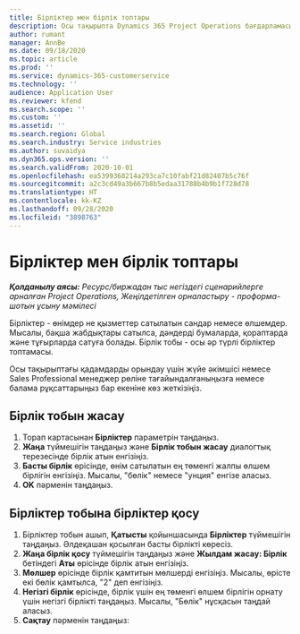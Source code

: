 ```yaml
---
title: Бірліктер мен бірлік топтары
description: Осы тақырыпта Dynamics 365 Project Operations бағдарламасында бірліктер мен бірлік топтарын жасау әдісі туралы ақпарат ұсынылған.
author: rumant
manager: AnnBe
ms.date: 09/18/2020
ms.topic: article
ms.prod: ''
ms.service: dynamics-365-customerservice
ms.technology: ''
audience: Application User
ms.reviewer: kfend
ms.search.scope: ''
ms.custom: ''
ms.assetid: ''
ms.search.region: Global
ms.search.industry: Service industries
ms.author: suvaidya
ms.dyn365.ops.version: ''
ms.search.validFrom: 2020-10-01
ms.openlocfilehash: ea5399368214a293ca7c10fabf21d82407b5c76f
ms.sourcegitcommit: a2c3cd49a3b667b8b5edaa31788b4b9b1f728d78
ms.translationtype: HT
ms.contentlocale: kk-KZ
ms.lasthandoff: 09/28/2020
ms.locfileid: "3898763"
---
```

# <a name="units-and-unit-groups"></a>Бірліктер мен бірлік топтары

_**Қолданылу аясы:** Ресурс/биржадан тыс негіздегі сценарийлерге арналған Project Operations, Жеңілдетілген орналастыру - проформа-шотын ұсыну мәмілесі_

Бірліктер - өнімдер не қызметтер сатылатын сандар немесе өлшемдер. Мысалы, бақша жабдықтары сатылса, дәндерді бумаларда, қораптарда және тұғырларда сатуға болады. Бірлік тобы - осы әр түрлі бірліктер топтамасы.

Осы тақырыптағы қадамдарды орындау үшін жүйе әкімшісі немесе Sales Professional менеджер рөліне тағайындалғаныңызға немесе балама рұқсаттарыңыз бар екеніне көз жеткізіңіз.

## <a name="create-a-unit-group"></a>Бірлік тобын жасау

1. Торап картасынан **Бірліктер** параметрін таңдаңыз.
2. **Жаңа** түймешігін таңдаңыз және **Бірлік тобын жасау** диалогтық терезесінде бірлік атын енгізіңіз.
3. **Басты бірлік** өрісінде, өнім сатылатын ең төменгі жалпы өлшем бірлігін енгізіңіз. Мысалы, "бөлік" немесе "унция" енгізе аласыз.
4. **OK** пәрменін таңдаңыз.

## <a name="add-units-to-a-unit-group"></a>Бірліктер тобына бірліктер қосу

1. Бірліктер тобын ашып, **Қатысты** қойыншасында **Бірліктер** түймешігін таңдаңыз. Әлдеқашан қосылған басты бірлікті көресіз.
2. **Жаңа бірлік қосу** түймешігін таңдаңыз және **Жылдам жасау: Бірлік** бетіндегі **Аты** өрісінде бірлік атын енгізіңіз.
3. **Мөлшер** өрісінде бірлік қамтитын мөлшерді енгізіңіз. Мысалы, өрісте екі бөлік қамтылса, "2" деп енгізіңіз. 
4. **Негізгі бірлік** өрісінде, бірлік үшін ең төменгі өлшем бірлігін орнату үшін негізгі бірлікті таңдаңыз. Мысалы, "Бөлік" нұсқасын таңдай аласыз.
5. **Сақтау** пәрменін таңдаңыз:
